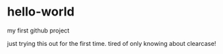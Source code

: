 # hello-world
my first github project

just trying this out for the first time.  tired of only knowing about clearcase!

